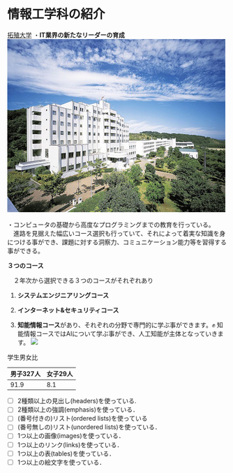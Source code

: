 # 情報工学科の紹介
<!-- Markdown記法を使って学科の紹介ページを作る -->
[拓殖大学](http://www.takushoku-u.ac.jp "Takushoku University")
・**IT業界の新たなリーダーの育成**　![Takushoku University](hachioji.jpg "八王子国際キャンパス")
　

・コンピュータの基礎から高度なプログラミングまでの教育を行っている。
　進路を見据えた幅広いコース選択も行っていて、それによって着実な知識を身につける事ができ、課題に対する洞察力、コミュニケーション能力等を習得する事ができる。



**３つのコース**

　２年次から選択できる３つのコースがそれぞれあり

1. **システムエンジニアリングコース**

1. **インターネット&セキュリティコース**

1. **知能情報コース**があり、それぞれの分野で専門的に学ぶ事ができます。✊
知能情報コースではAIについて学ぶ事ができ、人工知能が主体となっていきます。
![](https://feng.takushoku-u.ac.jp/albums/abm00014681.jpg)



学生男女比 


|男子327人|女子29人|
|---|---|
|91.9|8.1|

<!-- この部分より上に記述を追加して下のチェックボックスで確認する -->
- [ ] 2種類以上の見出し(headers)を使っている.
- [ ] 2種類以上の強調(emphasis)を使っている．
- [ ] (番号付きの)リスト(ordered lists)を使っている
- [ ] (番号無しの)リスト(unordered lists)を使っている．
- [ ] 1つ以上の画像(images)を使っている．
- [ ] 1つ以上のリンク(links)を使っている．
- [ ] 1つ以上の表(tables)を使っている．
- [ ] 1つ以上の絵文字を使っている．
